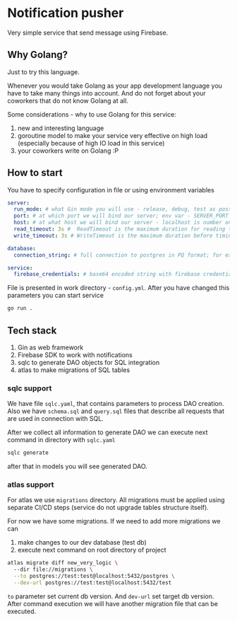 # Notification pusher

Very simple service that send message using Firebase.

## Why Golang?
Just to try this language. 

Whenever you would take Golang as your app development language you have to take many things into account. And do not forget
about your coworkers that do not know Golang at all.

Some considerations - why to use Golang for this service:
1) new and interesting language
2) goroutine model to make your service very effective on high load (especially because of high IO load in this service)
3) your coworkers write on Golang :P

## How to start
You have to specify configuration in file or using environment variables

```yaml
server:
  run_mode: # what Gin mode you will use - release, debug, test as possible variants. release is for production; env var - SERVER_RUN_MODE
  port: # at which port we will bind our server; env var - SERVER_PORT
  host: # at what host we will bind our server - localhost is number one for your decisions; env var - SERVER_HOST
  read_timeout: 3s #  ReadTimeout is the maximum duration for reading the entire request, including the body.
  write_timeout: 3s # WriteTimeout is the maximum duration before timing out writes of the response. It is reset whenever a new request's header is read.

database:
  connection_string: # full connection to postgres in PQ format; for example, postgres://test:test@localhost:5432/postgres?sslmode=disable; env var - DATABASE_CONN_STRING

service:
  firebase_credentials: # base64 encoded string with firebase credentials file for Admin SDK; more information in Firebase Admin SDK documentation; env var - FIREBASE_CREDENTIALS.
```

File is presented in work directory - `config.yml`.
After you have changed this parameters you can start service

```bash
go run .
```

## Tech stack

1) Gin as web framework
2) Firebase SDK to work with notifications
3) sqlc to generate DAO objects for SQL integration
4) atlas to make migrations of SQL tables

### sqlc support

We have file `sqlc.yaml`, that contains parameters to process DAO creation. Also we have `schema.sql` and `query.sql` files that describe all requests that are used in connection with SQL.

After we collect all information to generate DAO we can execute next command in directory with `sqlc.yaml`

```bash
sqlc generate
```

after that in models you will see generated DAO.

### atlas support

For atlas we use `migrations` directory. All migrations must be applied using separate CI/CD steps (service do not upgrade tables structure itself).

For now we have some migrations. If we need to add more migrations we can 
1) make changes to our dev database (test db)
2) execute next command on root directory of project

```bash
atlas migrate diff new_very_logic \           
  --dir file://migrations \
  --to postgres://test:test@localhost:5432/postgres \
  --dev-url postgres://test:test@localhost:5432/test
```

`to` parameter set current db version. And `dev-url` set target db version. After command execution we will have another migration file that can be executed.